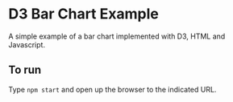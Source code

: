 # D3 Bar Chart Example

A simple example of a bar chart implemented with D3, HTML and Javascript.

## To run

Type `npm start` and open up the browser to the indicated URL.
